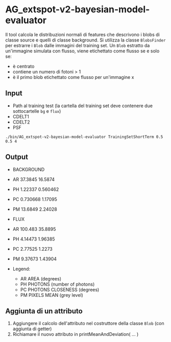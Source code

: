 # AG_extspot-v2-bayesian-model-evaluator

Il tool calcola le distribuzioni normali di features che descrivono i blobs di classe source e quelli di classe background. Si utilizza la classe `BlobsFinder` per estrarre i `Blob` dalle immagini del training set. Un `Blob` estratto da un'immagine simulata con flusso, viene etichettato come flusso se e solo se:
* è centrato
* contiene un numero di fotoni > 1
* è il primo blob etichettato come flusso per un'immagine x

## Input
* Path al training test (la cartella del training set deve contenere due sottocartelle `bg` e `flux`)
* CDELT1
* CDELT2
* PSF

`./bin/AG_extspot-v2-bayesian-model-evaluator TrainingSetShortTerm 0.5 0.5 4`

## Output
* BACKGROUND
 * AR  37.3845 16.5874
 * PH  1.22337 0.560462
 * PC  0.730668 1.17095
 * PM  13.6849 2.24028

* FLUX
 * AR  100.483 35.8895
 * PH  4.14473 1.96385
 * PC  2.77525 1.2273
 * PM  9.37673 1.43904

* Legend: 
  * AR  AREA (degrees)
  * PH  PHOTONS (number of photons)
  * PC  PHOTONS CLOSENESS (degrees)
  * PM  PIXELS MEAN (grey level)

## Aggiunta di un attributo
1) Aggiungere il calcolo dell'attributo nel costruttore della classe `Blob` (con aggiunta di getter)
2) Richiamare il nuovo attributo in printMeanAndDeviation( ... )

